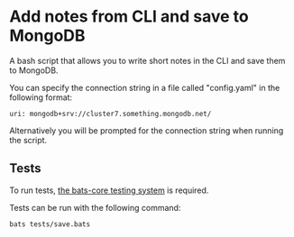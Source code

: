 # Add notes from CLI and save to MongoDB

A bash script that allows you to write short notes in the CLI and save them to MongoDB.

You can specify the connection string in a file called "config.yaml" in the following format:

```
uri: mongodb+srv://cluster7.something.mongodb.net/
```

Alternatively you will be prompted for the connection string when running the script.

## Tests

To run tests, [the bats-core testing system](https://bats-core.readthedocs.io/en/stable/installation.html) is required.

Tests can be run with the following command:

```
bats tests/save.bats
```